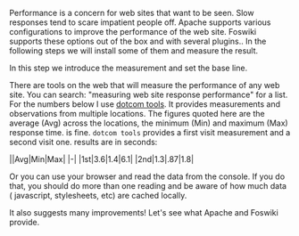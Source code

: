  Performance is a concern for web sites that want to be seen. Slow responses tend to scare impatient people off. Apache supports various configurations to improve the performance of the web site. Foswiki supports these options out of the box and with several plugins.. In the following steps we will install some of them and measure the result.

 In this step we introduce the measurement and set the base line.

 There are tools on the web that will measure the performance of any web site. You can search: "measuring web site response performance" for a list. For the numbers below I use [dotcom tools](../../..). It provides measurements and observations from multiple locations. The figures quoted here are the average (Avg) across the locations, the minimum (Min) and maximum (Max) response time. is fine. `dotcom tools` provides a first visit measurement and a second visit one. results are in seconds:

||Avg|Min|Max|
|-|
|1st|3.6|1.4|6.1|
|2nd|1.3|.87|1.8|

 Or you can use your browser and read the data from the console. If you do that, you should do more than one reading and be aware of how much data ( javascript, stylesheets, etc) are cached locally.

 It also suggests many improvements! Let's see what Apache and Foswiki provide.

